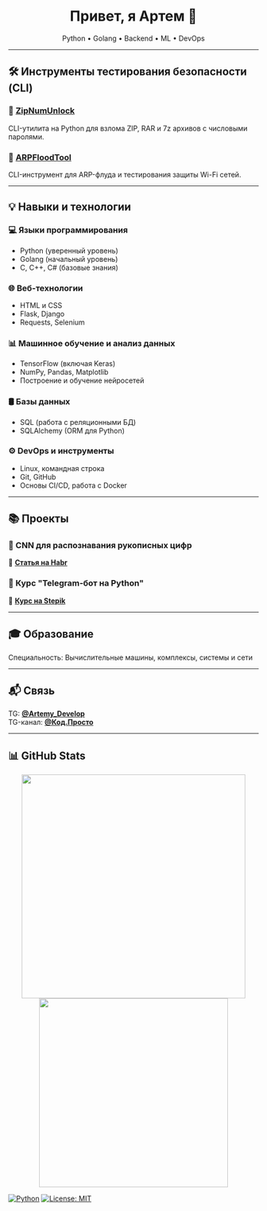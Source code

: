 <h1 align="center">Привет, я Артем 👋</h1>
<p align="center">
  Python • Golang • Backend • ML • DevOps
</p>


---

## 🛠 Инструменты тестирования безопасности (CLI)

### 🚀 [**ZipNumUnlock**](https://github.com/Artemy-dev/ZipNumUnlock)  
CLI-утилита на Python для взлома ZIP, RAR и 7z архивов с числовыми паролями.

### 🚀 [**ARPFloodTool**](https://github.com/Artemy-dev/ARPFloodTool)  
CLI-инструмент для ARP-флуда и тестирования защиты Wi-Fi сетей.

---

## 💡 Навыки и технологии<br>
### 💻 Языки программирования
- Python (уверенный уровень)
- Golang (начальный уровень)
- C, C++, C# (базовые знания)

### 🌐 Веб-технологии
- HTML и CSS
- Flask, Django
- Requests, Selenium

### 📊 Машинное обучение и анализ данных
- TensorFlow (включая Keras)
- NumPy, Pandas, Matplotlib
- Построение и обучение нейросетей

### 🛢 Базы данных
- SQL (работа с реляционными БД)
- SQLAlchemy (ORM для Python)

### ⚙️ DevOps и инструменты
- Linux, командная строка
- Git, GitHub
- Основы CI/CD, работа с Docker

---

## 📚 Проекты
### 🧠 CNN для распознавания рукописных цифр
📘 [**Статья на Habr**](https://habr.com/p/856426)
### 🤖 Курс "Telegram-бот на Python"
📘 [**Курс на Stepik**](https://stepik.org/course/211057)

---

## 🎓 Образование
Специальность: Вычислительные машины, комплексы, системы и сети

---

## 📬 Связь
TG: [**@Artemy_Develop**](https://t.me/Artemy_Develop)<br>
TG-канал: [**@Код.Просто**](https://t.me/code_just)

---

## 📊 GitHub Stats
<p align="center"> <img src="https://github-readme-stats.vercel.app/api?username=Artemy-dev&show_icons=true&theme=radical" width="450"/> <img src="https://github-readme-stats.vercel.app/api/top-langs/?username=Artemy-dev&layout=compact&theme=radical" width="380"/> </p>

[![Python](https://img.shields.io/badge/Python-3.x-blue)]()
[![License: MIT](https://img.shields.io/badge/License-MIT-green.svg)]()

